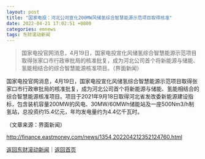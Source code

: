 ```yaml
---
layout: post
title: "国家电投：河北公司宣化200MW风储氢综合智慧能源示范项目取得核准"
date: 2022-04-21 17:02:51 +0800
categories: emnews
tags: 东财滚动新闻
---
```

> 国家电投官网消息，4月19日，国家电投宣化风储氢综合智慧能源示范项目取得张家口市行政审批局的核准批复，成为河北公司首个将新能源与储能、氢能相结合的综合智慧能源核准项目。（界面新闻）

<p>国家电投官网消息，4月19日，国家电投宣化风储氢综合智慧能源示范项目取得张家口市行政审批局的核准批复，成为河北公司首个将新能源与储能、氢能相结合的综合智慧能源核准项目。项目于2021年9月18日取得河北省发改委新能源建设指标，包含装机容量200MW的风电、30MW/60MWh储能站及一座500Nm3/h制氢站，总投资约15.4亿元，年均发电量约为4.4亿千瓦时。</p><p class="em_media">（文章来源：界面新闻）</p>

<http://finance.eastmoney.com/news/1354,202204212352124760.html>

[返回东财滚动新闻](//finews.withounder.com/emnews/)｜[返回首页](//finews.withounder.com/)